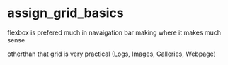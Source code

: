 # assign_grid_basics

flexbox is prefered much in navaigation bar making where it makes much sense

otherthan that grid is very practical (Logs, Images, Galleries, Webpage)


